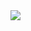 <img  src="[[https://media3.giphy.com/media/l0Iy8sShByo1AxqDe/giphy.gif?cid=ecf05e4782h67nclnzu9juk7545gvbjig9if7b4eg39grae9&ep=v1_gifs_search&rid=giphy.gif&ct=g](https://media3.giphy.com/media/V4NSR1NG2p0KeJJyr5/giphy.gif?cid=ecf05e47movxqg3rr057nesyple9i5qa0bbx72eod5azg38c&ep=v1_gifs_search&rid=giphy.gif&ct=g)https://media3.giphy.com/media/V4NSR1NG2p0KeJJyr5/giphy.gif?cid=ecf05e47movxqg3rr057nesyple9i5qa0bbx72eod5azg38c&ep=v1_gifs_search&rid=giphy.gif&ct=g](https://media3.giphy.com/media/V4NSR1NG2p0KeJJyr5/giphy.gif?cid=ecf05e47movxqg3rr057nesyple9i5qa0bbx72eod5azg38c&ep=v1_gifs_search&rid=giphy.gif&ct=g)https://media3.giphy.com/media/V4NSR1NG2p0KeJJyr5/giphy.gif?cid=ecf05e47movxqg3rr057nesyple9i5qa0bbx72eod5azg38c&ep=v1_gifs_search&rid=giphy.gif&ct=g">
